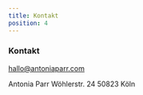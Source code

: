 ```yaml
---
title: Kontakt
position: 4
---
```

### Kontakt

[hallo@antoniaparr.com](mailto:hallo@antoniaparr.com)

Antonia Parr
Wöhlerstr. 24
50823 Köln
